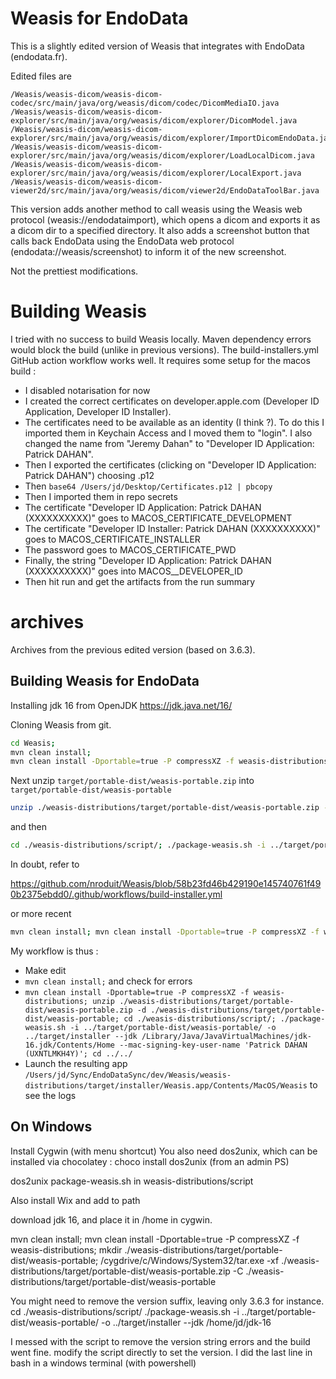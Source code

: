 # Weasis for EndoData

This is a slightly edited version of Weasis that integrates with EndoData (endodata.fr).

Edited files are

```
/Weasis/weasis-dicom/weasis-dicom-codec/src/main/java/org/weasis/dicom/codec/DicomMediaIO.java
/Weasis/weasis-dicom/weasis-dicom-explorer/src/main/java/org/weasis/dicom/explorer/DicomModel.java
/Weasis/weasis-dicom/weasis-dicom-explorer/src/main/java/org/weasis/dicom/explorer/ImportDicomEndoData.java
/Weasis/weasis-dicom/weasis-dicom-explorer/src/main/java/org/weasis/dicom/explorer/LoadLocalDicom.java
/Weasis/weasis-dicom/weasis-dicom-explorer/src/main/java/org/weasis/dicom/explorer/LocalExport.java
/Weasis/weasis-dicom/weasis-dicom-viewer2d/src/main/java/org/weasis/dicom/viewer2d/EndoDataToolBar.java
```

This version adds another method to call weasis using the Weasis web protocol (weasis://endodataimport), which opens a dicom and exports it as a dicom dir to a specified directory.
It also adds a screenshot button that calls back EndoData using the EndoData web protocol (endodata://weasis/screenshot) to inform it of the new screenshot.

Not the prettiest modifications.

# Building Weasis

I tried with no success to build Weasis locally. Maven dependency errors would block the build (unlike in previous versions).
The build-installers.yml GitHub action workflow works well.
It requires some setup for the macos build :

- I disabled notarisation for now
- I created the correct certificates on developer.apple.com (Developer ID Application, Developer ID Installer).
- The certificates need to be available as an identity (I think ?). To do this I imported them in Keychain Access and I moved them to "login". I also changed the name from "Jeremy Dahan" to "Developer ID Application: Patrick DAHAN".
- Then I exported the certificates (clicking on "Developer ID Application: Patrick DAHAN") choosing .p12
- Then `base64 /Users/jd/Desktop/Certificates.p12 | pbcopy`
- Then I imported them in repo secrets
- The certificate "Developer ID Application: Patrick DAHAN (XXXXXXXXXX)" goes to MACOS_CERTIFICATE_DEVELOPMENT
- The certificate "Developer ID Installer: Patrick DAHAN (XXXXXXXXXX)" goes to MACOS_CERTIFICATE_INSTALLER
- The password goes to MACOS_CERTIFICATE_PWD
- Finally, the string "Developer ID Application: Patrick DAHAN (XXXXXXXXXX)" goes into MACOS\_\_DEVELOPER_ID
- Then hit run and get the artifacts from the run summary

# archives

Archives from the previous edited version (based on 3.6.3).

## Building Weasis for EndoData

Installing jdk 16 from OpenJDK https://jdk.java.net/16/

Cloning Weasis from git.

```bash
cd Weasis;
mvn clean install;
mvn clean install -Dportable=true -P compressXZ -f weasis-distributions
```

Next unzip `target/portable-dist/weasis-portable.zip` into `target/portable-dist/weasis-portable`

```bash
unzip ./weasis-distributions/target/portable-dist/weasis-portable.zip -d ./weasis-distributions/target/portable-dist/weasis-portable
```

and then

```bash
cd ./weasis-distributions/script/; ./package-weasis.sh -i ../target/portable-dist/weasis-portable/ -o ../target/installer --jdk /Library/Java/JavaVirtualMachines/jdk-16.jdk/Contents/Home --mac-signing-key-user-name 'Patrick DAHAN (UXNTLMKH4Y)'
```

In doubt, refer to

https://github.com/nroduit/Weasis/blob/58b23fd46b429190e145740761f490b2375ebdd0/.github/workflows/build-installer.yml

or more recent

```bash
mvn clean install; mvn clean install -Dportable=true -P compressXZ -f weasis-distributions; unzip ./weasis-distributions/target/portable-dist/weasis-portable.zip -d ./weasis-distributions/target/portable-dist/weasis-portable; cd ./weasis-distributions/script/; ./package-weasis.sh -i ../target/portable-dist/weasis-portable/ -o ../target/installer --jdk /Library/Java/JavaVirtualMachines/jdk-16.jdk/Contents/Home --mac-signing-key-user-name 'Patrick DAHAN (UXNTLMKH4Y)'; cd ../../
```

My workflow is thus :

- Make edit
- `mvn clean install;` and check for errors
- `mvn clean install -Dportable=true -P compressXZ -f weasis-distributions; unzip ./weasis-distributions/target/portable-dist/weasis-portable.zip -d ./weasis-distributions/target/portable-dist/weasis-portable; cd ./weasis-distributions/script/; ./package-weasis.sh -i ../target/portable-dist/weasis-portable/ -o ../target/installer --jdk /Library/Java/JavaVirtualMachines/jdk-16.jdk/Contents/Home --mac-signing-key-user-name 'Patrick DAHAN (UXNTLMKH4Y)'; cd ../../`
- Launch the resulting app `/Users/jd/Sync/EndoDataSync/dev/Weasis/weasis-distributions/target/installer/Weasis.app/Contents/MacOS/Weasis` to see the logs

## On Windows

Install Cygwin (with menu shortcut)
You also need dos2unix, which can be installed via chocolatey :
choco install dos2unix (from an admin PS)

dos2unix package-weasis.sh
in weasis-distributions/script

Also install Wix and add to path

download jdk 16, and place it in /home in cygwin.

mvn clean install; mvn clean install -Dportable=true -P compressXZ -f weasis-distributions;
mkdir ./weasis-distributions/target/portable-dist/weasis-portable;
/cygdrive/c/Windows/System32/tar.exe -xf ./weasis-distributions/target/portable-dist/weasis-portable.zip -C ./weasis-distributions/target/portable-dist/weasis-portable

You might need to remove the version suffix, leaving only 3.6.3 for instance.
cd ./weasis-distributions/script/
./package-weasis.sh -i ../target/portable-dist/weasis-portable/ -o ../target/installer --jdk /home/jd/jdk-16

I messed with the script to remove the version string errors and the build went fine. modify the script directly to set the version.
I did the last line in bash in a windows terminal (with powershell)
